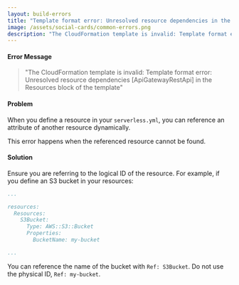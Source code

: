 ```yaml
---
layout: build-errors
title: "Template format error: Unresolved resource dependencies in the Resources block of the template"
image: /assets/social-cards/common-errors.png
description: "The CloudFormation template is invalid: Template format error: Unresolved resource dependencies [ApiGatewayRestApi] in the Resources block of the template"
---
```


#### Error Message

> "The CloudFormation template is invalid: Template format error: Unresolved resource dependencies [ApiGatewayRestApi] in the Resources block of the template"


#### Problem

When you define a resource in your `serverless.yml`, you can reference an attribute of another resource dynamically.

This error happens when the referenced resource cannot be found.


#### Solution

Ensure you are referring to the logical ID of the resource. For example, if you define an S3 bucket in your resources:

``` yml
...

resources:
  Resources:
    S3Bucket:
      Type: AWS::S3::Bucket
      Properties:
        BucketName: my-bucket

...
```

You can reference the name of the bucket with `Ref: S3Bucket`. Do not use the physical ID, `Ref: my-bucket`.
